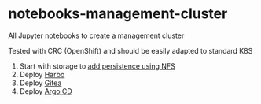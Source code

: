 # notebooks-management-cluster
All Jupyter notebooks to create a management cluster

Tested with CRC (OpenShift) and should be easily adapted to standard K8S

1. Start with storage to [add persistence using NFS](NFS%20Storage.ipynb)
2. Deploy [Harbo](OpenShift%20Harbor.ipynb)
3. Deploy [Gitea](Gitea.ipynb) 
4. Deploy [Argo CD](Argo.ipynb) 
